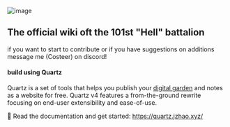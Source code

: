 ![image](https://github.com/user-attachments/assets/e7dc07b5-802b-4cb5-b4fa-4ffc5421aed1)

## The official wiki oft the 101st "Hell" battalion 

if you want to start to contribute or if you have suggestions on additions message me (Costeer) on discord!

#### build using Quartz

Quartz is a set of tools that helps you publish your [digital garden](https://jzhao.xyz/posts/networked-thought) and notes as a website for free.
Quartz v4 features a from-the-ground rewrite focusing on end-user extensibility and ease-of-use.

🔗 Read the documentation and get started: https://quartz.jzhao.xyz/
